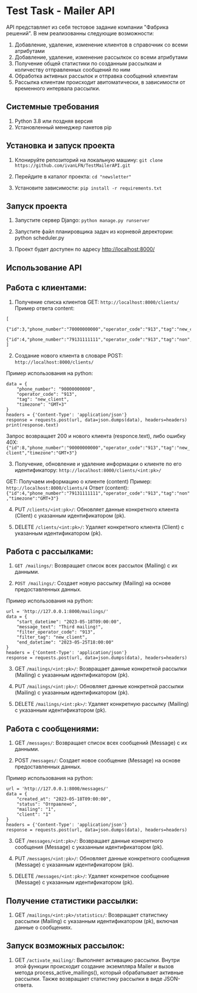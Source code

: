 # Test Task - Mailer API

API представляет из себя тестовое задание компании "Фабрика решений". В нем реализованны следующие возможности:

1. Добавление, удаление, изменение клиентов в справочник со всеми атрибутами
2. Добавление, удаление, изменение рассылкок со всеми атрибутами
3. Получение общей статистики по созданным рассылкам и количеству отправленных сообщений по ним
4. Обработка активных рассылок и отправка сообщений клиентам
5. Рассылка клиентам происходит авитоматически, в зависимости от временного интервала рассылки.

## Системные требования

1. Python 3.8 или поздняя версия
2. Установленный менеджер пакетов pip

## Установка и запуск проекта

1. Клонируйте репозиторий на локальную машину: 
```git clone https://github.com/ivanLFN/TestMailerAPI.git```

2. Перейдите в каталог проекта:
```cd "newsletter"```

3. Установите зависимости: 
```pip install -r requirements.txt```

## Запуск проекта

1. Запустите сервер Django:
```python manage.py runserver```

2. Запустите файл планировщика задач из корневой деректории:
python scheduler.py

3. Проект будет доступен по адресу 
[http://localhost:8000/](http://localhost:8000/)


## Использование API

## Работа с клиентами:

1. Получение списка клиентов GET:
```http://localhost:8000/clients/```
Пример ответа content:
```
[
    {"id":3,"phone_number":"70000000000","operator_code":"913","tag":"new_client","timezone":"GMT+3"},
    {"id":4,"phone_number":"79131111111","operator_code":"913","tag":"non","timezone":"GMT+3"},
]
```
2. Создание нового клиента в словаре POST:
```http://localhost:8000/clients/```

Пример использования на python:

```url = 'http://127.0.0.1:8000/clients/'
data = {
    "phone_number": "90000000000",
    "operator_code": "913",
    "tag": "new_client",
    "timezone": "GMT+3"
}
headers = {'Content-Type': 'application/json'}
response = requests.post(url, data=json.dumps(data), headers=headers)
print(response.text)
```

Запрос возвращает 200 и нового клиента (responce.text), либо ошибку 40X:
```{"id":8,"phone_number":"90000000000","operator_code":"913","tag":"new_client","timezone":"GMT+3"}```

3. Получение, обновление и удаление информации о клиенте по его идентификатору:
```http://localhost:8000/clients/<int:pk>/```

GET:
Получаем информацию о клиенте (content)
Пример:
```http://localhost:8000/clients/4```
Ответ (content):
```{"id":4,"phone_number":"79131111111","operator_code":"913","tag":"non","timezone":"GMT+3"}```

4. PUT ```/clients/<int:pk>/```: Обновляет данные конкретного клиента (Client) с указанным идентификатором (pk).

5. DELETE ```/clients/<int:pk>/```: Удаляет конкретного клиента (Client) с указанным идентификатором (pk).

## Работа с рассылками:

1. ```GET /mailings/```: Возвращает список всех рассылок (Mailing) с их данными.

2. ```POST /mailings/```: Создает новую рассылку (Mailing) на основе предоставленных данных.

Пример использования на python:

```
url = 'http://127.0.0.1:8000/mailings/' 
data = {
    "start_datetime": "2023-05-18T09:00:00",
    "message_text": "Third mailing!",
    "filter_operator_code": "913",
    "filter_tag": "new_client",
    "end_datetime": "2023-05-25T18:00:00"
}
headers = {'Content-Type': 'application/json'}
response = requests.post(url, data=json.dumps(data), headers=headers)
```
3. GET ```/mailings/<int:pk>/```: Возвращает данные конкретной рассылки (Mailing) с указанным идентификатором (pk).

4. PUT ```/mailings/<int:pk>/```: Обновляет данные конкретной рассылки (Mailing) с указанным идентификатором (pk).

5. DELETE ```/mailings/<int:pk>/```: Удаляет конкретную рассылку (Mailing) с указанным идентификатором (pk).


## Работа с сообщениями:

1. GET ```/messages/```: Возвращает список всех сообщений (Message) с их данными.

2. POST ```/messages/```: Создает новое сообщение (Message) на основе предоставленных данных.

Пример использования на python:

```
url = 'http://127.0.0.1:8000/messages/' 
data = {
    "created_at": "2023-05-18T09:00:00",
    "status": "Отправлено",
    "mailing": "1",
    "client": "1"
}
headers = {'Content-Type': 'application/json'}
response = requests.post(url, data=json.dumps(data), headers=headers)
```

3. GET ```/messages/<int:pk>/```: Возвращает данные конкретного сообщения (Message) с указанным идентификатором (pk).

4. PUT ```/messages/<int:pk>/```: Обновляет данные конкретного сообщения (Message) с указанным идентификатором (pk).

5. DELETE ```/messages/<int:pk>/```: Удаляет конкретное сообщение (Message) с указанным идентификатором (pk).


## Получение статистики рассылки:

1. GET ```/mailings/<int:pk>/statistics/```: Возвращает статистику рассылки (Mailing) с указанным идентификатором (pk), включая данные о сообщениях.


## Запуск возможных рассылок:

1. GET ```/activate_mailing/```: Выполняет активацию рассылки. Внутри этой функции происходит создание экземпляра Mailer и вызов метода process_active_mailings(), который обрабатывает активные рассылки. Также возвращает статистику рассылки в виде JSON-ответа.